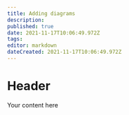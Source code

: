 ```yaml
---
title: Adding diagrams
description: 
published: true
date: 2021-11-17T10:06:49.972Z
tags: 
editor: markdown
dateCreated: 2021-11-17T10:06:49.972Z
---
```


# Header
Your content here